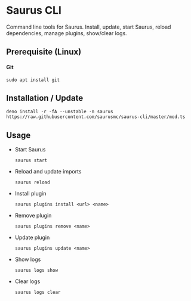 # Saurus CLI

Command line tools for Saurus. Install, update, start Saurus, reload dependencies, manage plugins, show/clear logs.

## Prerequisite (Linux)

#### Git

    sudo apt install git

## Installation / Update

    deno install -r -fA --unstable -n saurus https://raw.githubusercontent.com/saurusmc/saurus-cli/master/mod.ts

## Usage

- Start Saurus

      saurus start

- Reload and update imports

      saurus reload

- Install plugin

      saurus plugins install <url> <name>

- Remove plugin

      saurus plugins remove <name>

- Update plugin

      saurus plugins update <name>

- Show logs

      saurus logs show

- Clear logs

      saurus logs clear